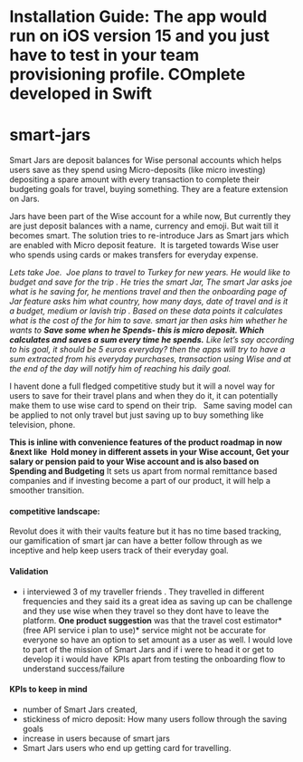 # Installation Guide: The app would run on iOS version 15 and you just have to test in your team provisioning profile. COmplete developed in Swift

# smart-jars
Smart Jars are deposit balances for Wise personal accounts which helps users save as they spend using Micro-deposits (like micro investing)  depositing a spare amount with every transaction to complete their budgeting goals for travel, buying something. They are a feature extension on Jars.

Jars have been part of the Wise account for a while now, But currently they are just deposit balances with a name, currency and emoji. But wait till it becomes smart. The solution tries to re-introduce Jars as Smart jars which are enabled with Micro deposit feature.  It is targeted towards Wise user who spends using cards or makes transfers for everyday expense.


*Lets take Joe.  Joe plans to travel to Turkey for new years. He would like to budget and save for the trip . 
He tries the smart Jar, The smart Jar asks joe what is he saving for, he mentions travel and then the onboarding page of Jar feature asks him what country, how many days, date of travel and is it a budget, medium or lavish trip . Based on these data points it calculates what is the cost of the for him to save. 
smart jar then asks him whether he wants to __Save some when he Spends- this is micro deposit. Which calculates and saves a sum every time he spends.__ Like let’s say according to his goal, it should be 5 euros everyday? then the apps will try to have a sum extracted from his everyday purchases, transaction using Wise and at the end of the day will notify him of reaching his daily goal.* 

I havent done a full fledged competitive study but it will a novel way for users to save for their travel plans and when they do it, it can potentially make them to use wise card to spend on their trip.   Same saving model can be applied to not only travel but just saving up to buy something like television, phone.

__This is inline with convenience features of the product roadmap in now &next like   Hold money in different assets in
your Wise account, Get your salary or pension paid to your Wise account and is also based on Spending and Budgeting__
It sets us apart from normal remittance based companies and if investing become a part of our product, it will help a smoother transition.

#### competitive landscape:
Revolut does it with their vaults feature but it has no time based tracking, our gamification of smart jar can have a better follow through as we inceptive and help keep users track of their everyday goal.


#### Validation 
- i interviewed 3 of my traveller friends . They travelled in different frequencies and they said its a great idea as saving up can be challenge and they use wise when they travel so they dont have to leave the platform. __One product suggestion__ was that the travel cost estimator*(free API service i plan to use)* service might not be accurate for everyone so have an option to set amount as a user as well.
I would love to part of the mission of Smart Jars and if i were to head it or get to develop it i would have  KPIs apart from testing the onboarding flow to understand success/failure 
 
#### KPIs to keep in mind
- number of Smart Jars created, 
- stickiness of micro deposit: How many users follow through the saving goals
- increase in users because of smart jars
- Smart Jars users who end up getting card for travelling.
